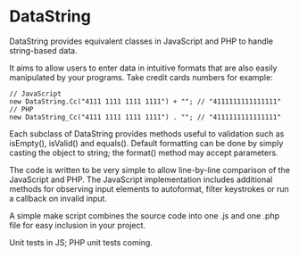 # DataString

DataString provides equivalent classes in JavaScript and PHP to handle string-based data.

It aims to allow users to enter data in intuitive formats that are also easily manipulated by your programs. Take credit cards numbers for example:

	// JavaScript
	new DataString.Cc("4111 1111 1111 1111") + ""; // "4111111111111111"
	// PHP
	new DataString_Cc("4111 1111 1111 1111") . ""; // "4111111111111111"


Each subclass of DataString provides methods useful to validation such as isEmpty(), isValid() and equals(). Default formatting can be done by simply casting the object to string; the format() method may accept parameters.

The code is written to be very simple to allow line-by-line comparison of the JavaScript and PHP. The JavaScript implementation includes additional methods for observing input elements to autoformat, filter keystrokes or run a callback on invalid input.

A simple make script combines the source code into one .js and one .php file for easy inclusion in your project.

Unit tests in JS; PHP unit tests coming.
